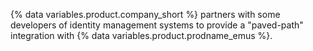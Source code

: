 {% data variables.product.company_short %} partners with some developers of identity management systems to provide a "paved-path" integration with {% data variables.product.prodname_emus %}.
